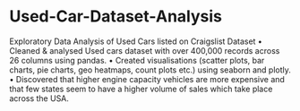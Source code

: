 # Used-Car-Dataset-Analysis
Exploratory Data Analysis of Used Cars listed on Craigslist Dataset
• Cleaned & analysed Used cars dataset with over 400,000 records across 26 columns using pandas.
• Created visualisations (scatter plots, bar charts, pie charts, geo heatmaps, count plots etc.) using seaborn and plotly. 
• Discovered that higher engine capacity vehicles are more expensive and that few states seem to have a higher volume of sales which take place across the USA.
